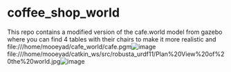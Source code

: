 # coffee_shop_world
This repo contains a modified version of the cafe.world model from gazebo where you can find 4 tables with their chairs to make it more realistic and 
file:///home/mooeyad/cafe_world/cafe.pgm![image](https://user-images.githubusercontent.com/89264196/178996647-69bdc31e-af5b-4053-b22e-242018d0b4cc.png)
file:///home/mooeyad/catkin_ws/src/robusta_urdf11/Plan%20View%20of%20the%20world.jpg![image](https://user-images.githubusercontent.com/89264196/178997443-9fc3b33f-483f-4878-8e59-220e87da5f84.png)
